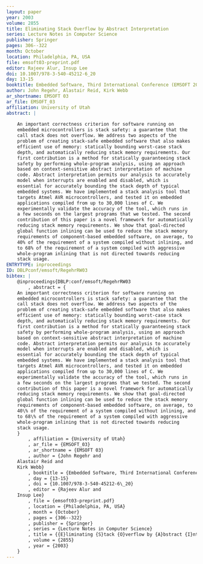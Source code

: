```yaml
---
layout: paper
year: 2003
volume: 2855
title: Eliminating Stack Overflow by Abstract Interpretation
series: Lecture Notes in Computer Science
publisher: Springer
pages: 306--322
month: October
location: Philadelphia, PA, USA
file: emsoft03-preprint.pdf
editor: Rajeev Alur, Insup Lee
doi: 10.1007/978-3-540-45212-6_20
day: 13-15
booktitle: Embedded Software, Third International Conference (EMSOFT 2003)
author: John Regehr, Alastair Reid, Kirk Webb
ar_shortname: EMSOFT 03
ar_file: EMSOFT_03
affiliation: University of Utah
abstract: |
    
    An important correctness criterion for software running on
    embedded microcontrollers is stack safety: a guarantee that the
    call stack does not overflow. We address two aspects of the
    problem of creating stack-safe embedded software that also makes
    efficient use of memory: statically bounding worst-case stack
    depth, and automatically reducing stack memory requirements. Our
    first contribution is a method for statically guaranteeing stack
    safety by performing whole-program analysis, using an approach
    based on context-sensitive abstract interpretation of machine
    code. Abstract interpretation permits our analysis to accurately
    model when interrupts are enabled and disabled, which is
    essential for accurately bounding the stack depth of typical
    embedded systems. We have implemented a stack analysis tool that
    targets Atmel AVR microcontrollers, and tested it on embedded
    applications compiled from up to 30,000 lines of C. We
    experimentally validate the accuracy of the tool, which runs in
    a few seconds on the largest programs that we tested. The second
    contribution of this paper is a novel framework for automatically
    reducing stack memory requirements. We show that goal-directed
    global function inlining can be used to reduce the stack memory
    requirements of component-based embedded software, on average, to
    40% of the requirement of a system compiled without inlining, and
    to 68% of the requirement of a system compiled with aggressive
    whole-program inlining that is not directed towards reducing
    stack usage.
ENTRYTYPE: inproceedings
ID: DBLPconf/emsoft/RegehrRW03
bibtex: |
    @inproceedings{DBLP:conf/emsoft/RegehrRW03
        , abstract = {
    An important correctness criterion for software running on
    embedded microcontrollers is stack safety: a guarantee that the
    call stack does not overflow. We address two aspects of the
    problem of creating stack-safe embedded software that also makes
    efficient use of memory: statically bounding worst-case stack
    depth, and automatically reducing stack memory requirements. Our
    first contribution is a method for statically guaranteeing stack
    safety by performing whole-program analysis, using an approach
    based on context-sensitive abstract interpretation of machine
    code. Abstract interpretation permits our analysis to accurately
    model when interrupts are enabled and disabled, which is
    essential for accurately bounding the stack depth of typical
    embedded systems. We have implemented a stack analysis tool that
    targets Atmel AVR microcontrollers, and tested it on embedded
    applications compiled from up to 30,000 lines of C. We
    experimentally validate the accuracy of the tool, which runs in
    a few seconds on the largest programs that we tested. The second
    contribution of this paper is a novel framework for automatically
    reducing stack memory requirements. We show that goal-directed
    global function inlining can be used to reduce the stack memory
    requirements of component-based embedded software, on average, to
    40\% of the requirement of a system compiled without inlining, and
    to 68\% of the requirement of a system compiled with aggressive
    whole-program inlining that is not directed towards reducing
    stack usage.
    }
        , affiliation = {University of Utah}
        , ar_file = {EMSOFT_03}
        , ar_shortname = {EMSOFT 03}
        , author = {John Regehr and
    Alastair Reid and
    Kirk Webb}
        , booktitle = {Embedded Software, Third International Conference (EMSOFT 2003)}
        , day = {13-15}
        , doi = {10.1007/978-3-540-45212-6\_20}
        , editor = {Rajeev Alur and
    Insup Lee}
        , file = {emsoft03-preprint.pdf}
        , location = {Philadelphia, PA, USA}
        , month = {October}
        , pages = {306--322}
        , publisher = {Springer}
        , series = {Lecture Notes in Computer Science}
        , title = {{E}liminating {S}tack {O}verflow by {A}bstract {I}nterpretation}
        , volume = {2855}
        , year = {2003}
    }
---
```


